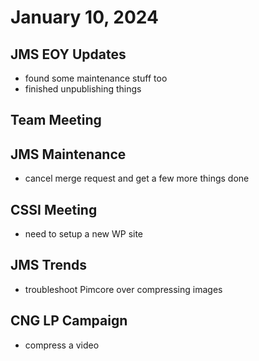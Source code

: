 # January 10, 2024

## JMS EOY Updates
- found some maintenance stuff too
- finished unpublishing things

## Team Meeting

## JMS Maintenance
- cancel merge request and get a few more things done

## CSSI Meeting
- need to setup a new WP site

## JMS Trends
- troubleshoot Pimcore over compressing images

## CNG LP Campaign
- compress a video
